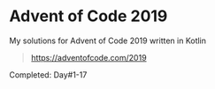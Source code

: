 # Advent of Code 2019

My solutions for Advent of Code 2019 written in Kotlin
> https://adventofcode.com/2019


Completed: Day#1-17
